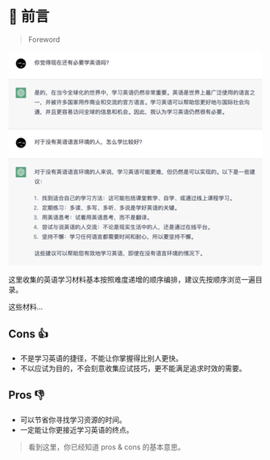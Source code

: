 # 📄 前言

> Foreword

![问 ChatGPT：还有必要学外语吗？](.gitbook/assets/foreword-ask-chatgpt.png)

这里收集的英语学习材料基本按照难度递增的顺序编排，建议先按顺序浏览一遍目录。

这些材料...

## Cons 👍

- 不是学习英语的捷径，不能让你掌握得比别人更快。
- 不以应试为目的，不会刻意收集应试技巧，更不能满足追求时效的需要。

## Pros 👎

- 可以节省你寻找学习资源的时间。
- 一定能让你更接近学习英语的终点。

> 看到这里，你已经知道 pros & cons 的基本意思。
